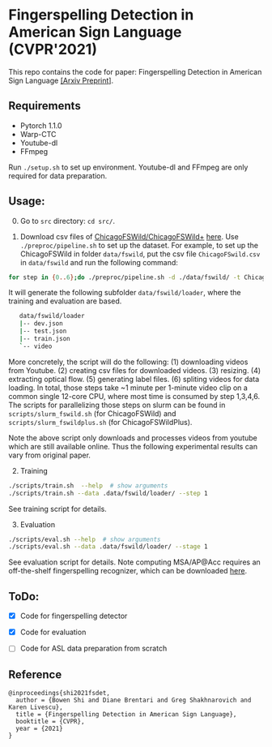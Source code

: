 # Fingerspelling Detection in American Sign Language (CVPR'2021)
This repo contains the code for paper: Fingerspelling Detection in American Sign Language [[Arxiv Preprint]](https://arxiv.org/abs/2104.01291).


## Requirements
* Pytorch 1.1.0
* Warp-CTC
* Youtube-dl
* FFmpeg

Run `./setup.sh` to set up environment. Youtube-dl and FFmpeg are only required for data preparation.

## Usage:
0. Go to `src` directory: `cd src/`.

1. Download csv files of [ChicagoFSWild/ChicagoFSWild+](https://ttic.uchicago.edu/~klivescu/ChicagoFSWild.htm) [here](). Use `./preproc/pipeline.sh` to set up the dataset. For example, to set up the ChicagoFSWild in folder `data/fswild`, put the csv file `ChicagoFSwild.csv` in `data/fswild` and run the following command:

```sh
for step in {0..6};do ./preproc/pipeline.sh -d ./data/fswild/ -t ChicagoFSWild -s $step;done
```

It will generate the following subfolder `data/fswild/loader`, where the training and evaluation are based. 

```sh
   data/fswild/loader
   |-- dev.json
   |-- test.json
   |-- train.json
   `-- video
```

More concretely, the script will do the following: (1) downloading videos from Youtube. (2) creating csv files for downloaded videos. (3) resizing. (4) extracting optical flow. (5) generating label files. (6) spliting videos for data loading. In total, those steps take ~1 minute per 1-minute video clip on a common single 12-core CPU, where most time is consumed by step 1,3,4,6. The scripts for parallelizing those steps on slurm can be found in `scripts/slurm_fswild.sh` (for ChicagoFSWild) and `scripts/slurm_fswildplus.sh` (for ChicagoFSWildPlus). 

Note the above script only downloads and processes videos from youtube which are still available online. Thus the following experimental results can vary from original paper.

2.  Training
```sh
./scripts/train.sh  --help  # show arguments
./scripts/train.sh --data .data/fswild/loader/ --step 1
```
See training script for details.

3. Evaluation
```sh
./scripts/eval.sh --help  # show arguments
./scripts/eval.sh --data .data/fswild/loader/ --stage 1
```
See evaluation script for details. Note computing MSA/AP@Acc requires an off-the-shelf fingerspelling recognizer, which can be downloaded [here](https://drive.google.com/file/d/1M4hdgZNlEVqkRZW75ItWg0seReq7GGAq/view?usp=sharing).

## ToDo:
- [x] Code for fingerspelling detector
- [x] Code for evaluation
- [ ] Code for ASL data preparation from scratch


## Reference

    @inproceedings{shi2021fsdet,
      author = {Bowen Shi and Diane Brentari and Greg Shakhnarovich and Karen Livescu},
      title = {Fingerspelling Detection in American Sign Language},
      booktitle = {CVPR},
      year = {2021}
    }

